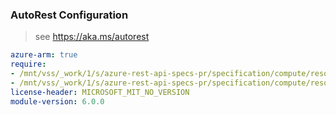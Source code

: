### AutoRest Configuration

> see https://aka.ms/autorest

``` yaml
azure-arm: true
require:
- /mnt/vss/_work/1/s/azure-rest-api-specs-pr/specification/compute/resource-manager/readme.md
- /mnt/vss/_work/1/s/azure-rest-api-specs-pr/specification/compute/resource-manager/readme.go.md
license-header: MICROSOFT_MIT_NO_VERSION
module-version: 6.0.0
```
